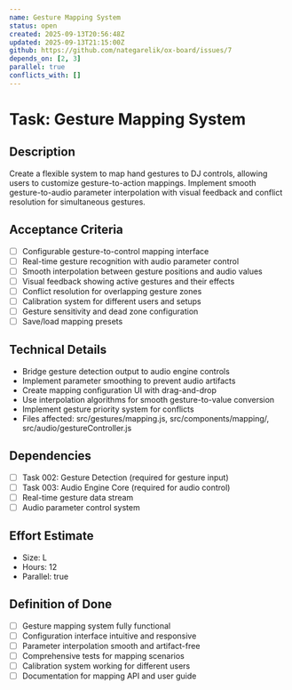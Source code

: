 ```yaml
---
name: Gesture Mapping System
status: open
created: 2025-09-13T20:56:48Z
updated: 2025-09-13T21:15:00Z
github: https://github.com/nategarelik/ox-board/issues/7
depends_on: [2, 3]
parallel: true
conflicts_with: []
---
```


# Task: Gesture Mapping System

## Description
Create a flexible system to map hand gestures to DJ controls, allowing users to customize gesture-to-action mappings. Implement smooth gesture-to-audio parameter interpolation with visual feedback and conflict resolution for simultaneous gestures.

## Acceptance Criteria
- [ ] Configurable gesture-to-control mapping interface
- [ ] Real-time gesture recognition with audio parameter control
- [ ] Smooth interpolation between gesture positions and audio values
- [ ] Visual feedback showing active gestures and their effects
- [ ] Conflict resolution for overlapping gesture zones
- [ ] Calibration system for different users and setups
- [ ] Gesture sensitivity and dead zone configuration
- [ ] Save/load mapping presets

## Technical Details
- Bridge gesture detection output to audio engine controls
- Implement parameter smoothing to prevent audio artifacts
- Create mapping configuration UI with drag-and-drop
- Use interpolation algorithms for smooth gesture-to-value conversion
- Implement gesture priority system for conflicts
- Files affected: src/gestures/mapping.js, src/components/mapping/, src/audio/gestureController.js

## Dependencies
- [ ] Task 002: Gesture Detection (required for gesture input)
- [ ] Task 003: Audio Engine Core (required for audio control)
- [ ] Real-time gesture data stream
- [ ] Audio parameter control system

## Effort Estimate
- Size: L
- Hours: 12
- Parallel: true

## Definition of Done
- [ ] Gesture mapping system fully functional
- [ ] Configuration interface intuitive and responsive
- [ ] Parameter interpolation smooth and artifact-free
- [ ] Comprehensive tests for mapping scenarios
- [ ] Calibration system working for different users
- [ ] Documentation for mapping API and user guide